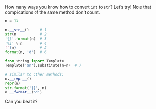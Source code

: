 How many ways you know how to convert `int` to `str`? Let's try! Note that complications of the same method don't count.

```python
n = 13

n.__str__()     # 1
str(n)          # 2
'{}'.format(n)  # 3
'%i' % n        # 4
f'{n}'          # 5
format(n, 'd')  # 6

from string import Template
Template('$n').substitute(n=n)  # 7

# similar to other methods:
n.__repr__()
repr(n)
str.format('{}', n)
n.__format__('d')
```

Can you beat it?

